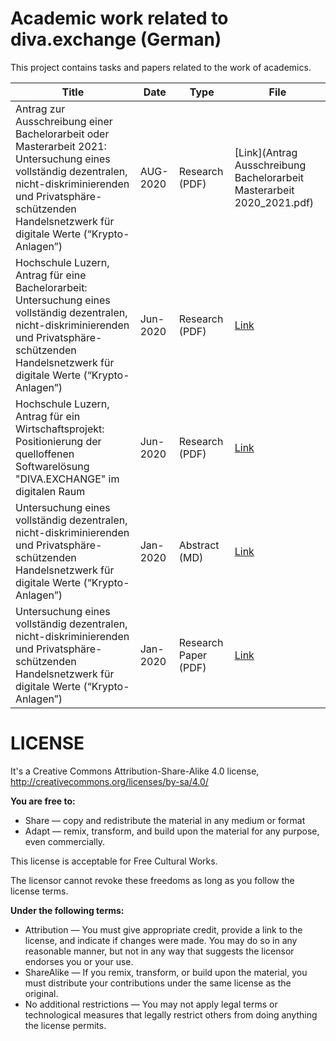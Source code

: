 # Academic work related to diva.exchange (German)

This project contains tasks and papers related to the work of academics.

| Title | Date | Type |  File   |
| ------ | ------ | ------ | ------ |
| Antrag zur Ausschreibung einer Bachelorarbeit oder Masterarbeit 2021: Untersuchung eines vollständig dezentralen, nicht-diskriminierenden und Privatsphäre-schützenden Handelsnetzwerk für digitale Werte (“Krypto-Anlagen”)| AUG-2020 | Research (PDF) |[Link](Antrag Ausschreibung Bachelorarbeit Masterarbeit 2020_2021.pdf) |
| Hochschule Luzern, Antrag für eine Bachelorarbeit: Untersuchung eines vollständig dezentralen, nicht-diskriminierenden und Privatsphäre-schützenden Handelsnetzwerk für digitale Werte (“Krypto-Anlagen”)| Jun-2020 | Research (PDF) |[Link](HSLU-Antrag-Projektarbeit-Bachelor-HS2020.pdf) |
| Hochschule Luzern, Antrag für ein Wirtschaftsprojekt: Positionierung der quelloffenen Softwarelösung "DIVA.EXCHANGE" im digitalen Raum | Jun-2020 | Research (PDF) |[Link](HSLU-Antrag-Wirtschaftsprojekt-HS2020.pdf) |
| Untersuchung eines vollständig dezentralen, nicht-diskriminierenden und Privatsphäre-schützenden Handelsnetzwerk für digitale Werte (“Krypto-Anlagen”) | Jan-2020 |Abstract (MD) |[Link](Diva-Abstract-Forschungsbericht-SM.md) |
| Untersuchung eines vollständig dezentralen, nicht-diskriminierenden und Privatsphäre-schützenden Handelsnetzwerk für digitale Werte (“Krypto-Anlagen”) | Jan-2020 |Research Paper (PDF) | [Link](Diva-Forschungsbericht-SM.pdf) |



# LICENSE
It's a Creative Commons Attribution-Share-Alike 4.0 license, http://creativecommons.org/licenses/by-sa/4.0/

**You are free to:**

* Share — copy and redistribute the material in any medium or format
* Adapt — remix, transform, and build upon the material for any purpose, even commercially.

This license is acceptable for Free Cultural Works.

The licensor cannot revoke these freedoms as long as you follow the license terms.

**Under the following terms:**

* Attribution — You must give appropriate credit, provide a link to the license, and indicate if changes were made. You may do so in any reasonable manner, but not in any way that suggests the licensor endorses you or your use.
* ShareAlike — If you remix, transform, or build upon the material, you must distribute your contributions under the same license as the original.
* No additional restrictions — You may not apply legal terms or technological measures that legally restrict others from doing anything the license permits.




